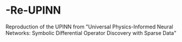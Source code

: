 # -Re-UPINN
Reproduction of the UPINN from "Universal Physics-Informed Neural Networks: Symbolic Differential Operator Discovery with Sparse Data"
